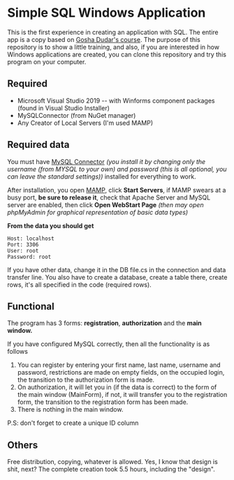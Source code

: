 # Simple SQL Windows Application
This is the first experience in creating an application with SQL. The entire app is a copy based on [Gosha Dudar's course](https://www.youtube.com/playlist?list=PL0lO_mIqDDFWOMqSKFaLypANf1W7-o87q). The purpose of this repository is to show a little training, and also, if you are interested in how Windows applications are created, you can clone this repository and try this program on your computer.

## Required

 - Microsoft Visual Studio 2019
 -- with Winforms component packages (found in Visual Studio Installer)
 - MySQLConnector (from NuGet manager)
 - Any Creator of Local Servers (I'm used MAMP)
## Required data
You must have [MySQL Connector](https://dev.mysql.com/downloads/windows/installer/8.0.html) *(you install it by changing only the username (from MYSQL to your own) and password (this is all optional, you can leave the standard settings))* installed for everything to work.

After installation, you open [MAMP](https://www.mamp.info/ru/downloads/), click **Start Servers**, if MAMP swears at a busy port, **be sure to release it**, check that Apache Server and MySQL server are enabled, then click **Open WebStart Page** *(then may open phpMyAdmin for graphical representation of basic data types)*

**From the data you should get**

    Host: localhost
    Port: 3306
    User: root
    Password: root

If you have other data, change it in the DB file.cs in the connection and data transfer line. You also have to create a database, create a table there, create rows, it's all specified in the code (required rows).
## Functional

The program has 3 forms: **registration**, **authorization** and the **main window.**

If you have configured MySQL correctly, then all the functionality is as follows

1) You can register by entering your first name, last name, username and password, restrictions are made on empty fields, on the occupied login, the transition to the authorization form is made.
2) On authorization, it will let you in (if the data is correct) to the form of the main window (MainForm), if not, it will transfer you to the registration form, the transition to the registration form has been made.
3) There is nothing in the main window.

P.S: don't forget to create a unique ID column
## Others
Free distribution, copying, whatever is allowed.
Yes, I know that design is shit, next?
The complete creation took 5.5 hours, including the "design".
